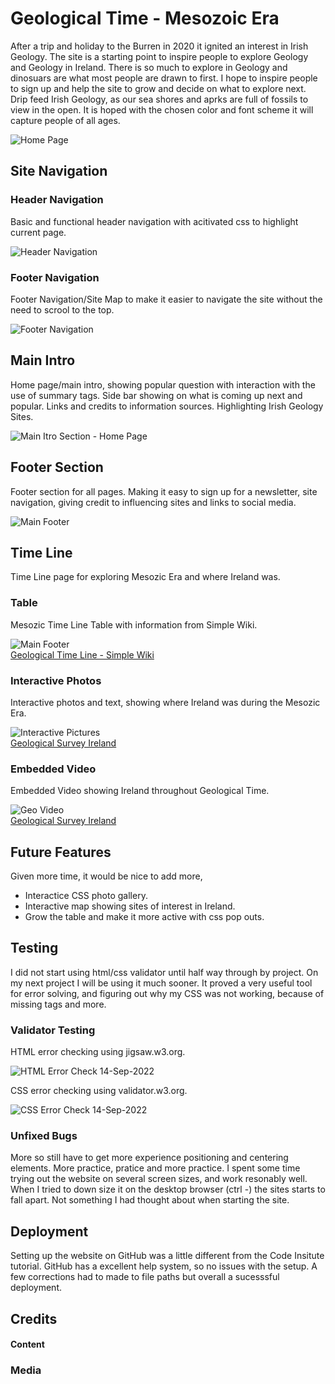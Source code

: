 # Geological Time - Mesozoic Era     

After a trip and holiday to the Burren in 2020 it ignited an interest in Irish Geology. The site is a starting point to inspire people to explore Geology and Geology in Ireland. There is so much to explore in Geology and dinosuars are what most people are drawn to first. I hope to inspire people to sign up and help the site to grow and decide on what to explore next. Drip feed Irish Geology, as our sea shores and aprks are full of fossils to view in the open. It is hoped with the chosen color and font scheme it will capture people of all ages.        


![Home Page](IMAGES_MD/HomePageSection_001.png)    

##  Site Navigation   

### Header Navigation   

Basic and functional header navigation with acitivated css to highlight current page.   

![Header Navigation](IMAGES_MD/HeaderNav.png)   

### Footer Navigation   

Footer Navigation/Site Map to make it easier to navigate the site without the need to scrool to the top.    

![Footer Navigation](IMAGES_MD/FooterNav.png)    

## Main Intro   

Home page/main intro, showing popular question with interaction with the use of summary tags. Side bar showing on what is coming up next and popular. Links and credits to information sources. Highlighting Irish Geology Sites.    

![Main Itro Section - Home Page](IMAGES_MD/MainSectionHome.png)    

## Footer Section    

Footer section for all pages. Making it easy to sign up for a newsletter, site navigation, giving credit to influencing sites and links to social media.    

![Main Footer](IMAGES_MD/MainFooter.png)        

## Time Line    

Time Line page for exploring Mesozic Era and where Ireland was.    

### Table   

Mesozic Time Line Table with information from Simple Wiki.

![Main Footer](IMAGES_MD/Table.png)         
[Geological Time Line - Simple Wiki](https://simple.wikipedia.org/wiki/Geologic_time_scale)     

### Interactive Photos   

Interactive photos and text, showing where Ireland was during the Mesozic Era.    

![Interactive Pictures](IMAGES_MD/GrowPics.png)    
[Geological Survey Ireland](https://www.example.com)     

### Embedded Video    

Embedded Video showing Ireland throughout Geological Time.   

![Geo Video](IMAGES_MD/GeoVideo.png)        
[Geological Survey Ireland](https://www.example.com)    

## Future Features   

Given more time, it would be nice to add more,   
- Interactice CSS photo gallery.   
- Interactive map showing sites of interest in Ireland.   
- Grow the table and make it more active with css pop outs.    

## Testing   

I did not start using html/css validator until half way through by project. On my next project I will be using it much sooner. It proved a very useful tool for error solving, and figuring out why my CSS was not working, because of missing tags and more.

### Validator Testing     

HTML error checking using jigsaw.w3.org.   

![HTML Error Check 14-Sep-2022](IMAGES_MD/ErrorCheck_2022-09-14%2020-18-41.png)    

CSS error checking using validator.w3.org.    

![CSS Error Check 14-Sep-2022](IMAGES_MD/CSS_Error_Check_2022-09-14%2020-20-03.png)     

### Unfixed Bugs    

More so still have to get more experience positioning and centering elements. More practice, pratice and more practice. I spent some time trying out the website on several screen sizes, and work resonably well. When I tried to down size it on the desktop browser (ctrl -) the sites starts to fall apart. Not something I had thought about when starting the site.

## Deployment     

Setting up the website on GitHub was a little different from the Code Insitute tutorial. GitHub has a excellent help system, so no issues with the setup. A few corrections had to made to file paths but overall a sucesssful deployment.

## Credits   

#### Content    

### Media     


